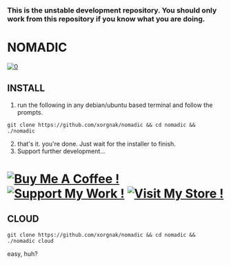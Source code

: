 ### This is the **unstable** development repository.  You should only work from this repository if you know what you are doing.

# NOMADIC
[![0](https://img.shields.io/badge/Made%20with:-Ruby,%20Bash,%20Javascript,%20C/C++,%20and%20<3!-1f425f.svg)](https://rubylang.org/)
## INSTALL
1. run the following in any debian/ubuntu based terminal and follow the prompts.
```
git clone https://github.com/xorgnak/nomadic && cd nomadic && ./nomadic
```
2. that's it.  you're done.  Just wait for the installer to finish.
3. Support further development...
# [![Buy Me A Coffee !](https://img.shields.io/badge/buy%20me%20a-coffee-1abc9c.svg)](https://www.buymeacoffee.com/maxcatman) [![Support My Work !](https://img.shields.io/badge/support%20my-work-1abc9c.svg)](https://www.patreon.com/zyphr) [![Visit My Store !](https://img.shields.io/badge/visit%20my-store-1abc9c.svg)](https://www.etsy.com/shop/tomorrowsfuture)

## CLOUD
```
git clone https://github.com/xorgnak/nomadic && cd nomadic && ./nomadic cloud
```
easy, huh?


